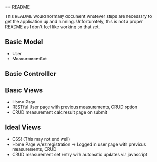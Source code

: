 == README

This README would normally document whatever steps are necessary to get the
application up and running. Unfortunately, this is not a proper README as I 
don't feel like working on that yet.

Basic Model
----
* User
* MeasurementSet

Basic Controlller
----

Basic Views
----
* Home Page
* RESTful User page with previous measurements, CRUD option
* CRUD measurement calc result page on submit

Ideal Views
----
* CSS! (This may not end well)
* Home Page w/ez registration -> Logged in user page with previous measurements, CRUD
* CRUD measurement set entry with automatic updates via javascript


